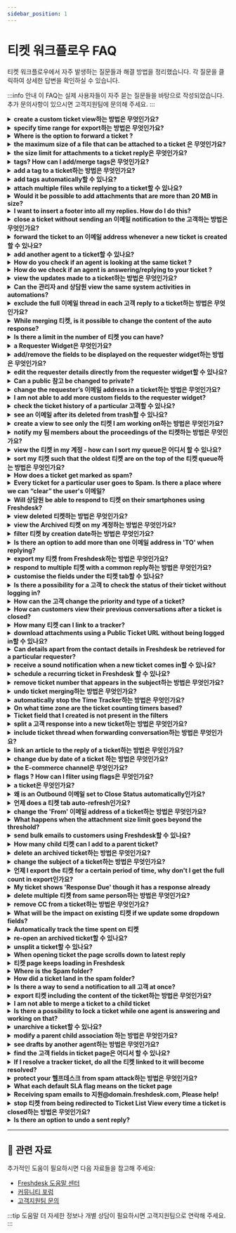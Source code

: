```yaml
---
sidebar_position: 1
---
```


# 티켓 워크플로우 FAQ

티켓 워크플로우에서 자주 발생하는 질문들과 해결 방법을 정리했습니다. 각 질문을 클릭하여 상세한 답변을 확인하실 수 있습니다.

:::info 안내
이 FAQ는 실제 사용자들이 자주 묻는 질문들을 바탕으로 작성되었습니다. 추가 문의사항이 있으시면 고객지원팀에 문의해 주세요.
:::

<details>
<summary><strong>create a custom ticket view하는 방법은 무엇인가요?</strong></summary>

You can create a view from the **티켓 tab,** where you have to filter out the fields that is required and at the top of the page you would see the **Save as** option.![이미지](https://s3.amazonaws.com/cdn.freshdesk.com/data/헬프데스크/attachments/production/39634555/original/7K5hBnV1Osn-7GCFBROXuqDf2219byXgew.png?1531285257)Once that is clicked you can save the new view under a different name.

</details>

<details>
<summary><strong>specify time range for export하는 방법은 무엇인가요?</strong></summary>

After filtering the 티켓 that you need to export from the 티켓 List view page, you would be able to click on the Export icon at the top of the page. In the popup that appears you would be able to enter the date range for which you want to export the 티켓.![이미지](https://s3.amazonaws.com/cdn.freshdesk.com/data/헬프데스크/attachments/production/39634632/original/0f8MK4nlPiBQetPVECn5XyXwM6HEHPcM5w.png?1531285433)

</details>

<details>
<summary><strong>Where is the option to forward a ticket ?</strong></summary>

The **Forward** option for a ticket will be inside the **Ticket details page** as shown below:![이미지](https://s3.amazonaws.com/cdn.freshdesk.com/data/헬프데스크/attachments/production/39864946/original/r69YoGytSM3eMce1zbAkDEtffdKw9js-2Q.png?1532494295)

</details>

<details>
<summary><strong>the maximum size of a file that can be attached to a ticket 은 무엇인가요?</strong></summary>

You will only be able to attach a maximum size of 20MB when receiving an 이메일 and for replies sent out of Freshdesk.

</details>

<details>
<summary><strong>the size limit for attachments to a ticket reply은 무엇인가요?</strong></summary>

Freshdesk lets you send and receive emails with an attachment size limit of **20 MB**/conversation for accounts on the Blossom and above 요금제. For Sprout and trial accounts, the attachment size limit is 15 MB.By default, the content of the 이메일 (excluding attachments) has a 15 MB limit per conversation.However, if you are looking to attach bigger files, you can use **Dropbox** as a workaround. Once you integrate Freshdesk with Dropbox, you can hotlink any file from your Dropbox 계정 (with unlimited file size), and use it as an attachment inside Freshdesk. This file can be directly opened from Dropbox whenever someone clicks on it, and will not be stored anywhere on our end. Another alternative is **OneDrive** which could also help you add files with a greater MB value.**참고:** We do not recommend that you use heavy HTML content inside your 티켓. Instead, you can attach them as separate files inside the ticket just like any other attachment.

</details>

<details>
<summary><strong>tags? How can I add/merge tags은 무엇인가요?</strong></summary>

As an agent when you are working on 티켓 or accessing articles, characterizing them by adding a tag would help to track and segregate them with respect to issues or requests.Go to **관리자 > Agent Productivity > Tags > Add tag** and add the required tags for the 헬프데스크. Each tag has a **character limit of 32**.Once a tag is created, you can associate it with 티켓, Contact, and Articles. You can merge two tags by editing one of the tags and giving it the same name as the other.![이미지](https://s3.amazonaws.com/cdn.freshdesk.com/data/헬프데스크/attachments/production/45887725/original/UIQLz8DDhc97PUr-WGyIj4c3hejTjVJtxA.png?1560315549)Upon adding a tag:![이미지](https://s3.amazonaws.com/cdn.freshdesk.com/data/헬프데스크/attachments/production/45887734/original/CIPpey0qHA45opF28OJxiBdEwDRrykpgVg.png?1560315603)

</details>

<details>
<summary><strong>add a tag to a ticket하는 방법은 무엇인가요?</strong></summary>

The '**Tag**' field will be available under the '**Ticket Properties**' panel on the right hand side of the ticket details page. You can either manually type out and create new tags or add existing ones to 티켓.If you are using Freshdesk on Mint, the '**Add tag**' option will be available above the main message/description of the ticket, in the ticket details page:![이미지](https://s3.amazonaws.com/cdn.freshdesk.com/data/헬프데스크/attachments/production/39866627/original/lpPe5SvkQJ19Ib2NYdAssdp_7hmnb2TWhQ.png?1532500753)![이미지](https://s3.amazonaws.com/cdn.freshdesk.com/data/헬프데스크/attachments/production/50009244120/original/HADEO8kuQpmRLFbJv9yzfGovgid9AO83Cw.png?1692717064)

</details>

<details>
<summary><strong>add tags automatically할 수 있나요?</strong></summary>

You can add tags manually and/or automatically. Add them manually inside a ticket or go to **관리자 > Agent Productivity > Tags** to add/see the list of tags and the corresponding ticket count.[Add tags automatically using automations rules](https://지원.freshdesk.com/en/지원/solutions/articles/207276). 참고 that in a Supervisor rule, the tag will be added only after an hour if there is no other time-related condition.

</details>

<details>
<summary><strong>attach multiple files while replying to a ticket할 수 있나요?</strong></summary>

You can attach multiple files from your system while replying to a ticket. However, for trial accounts and accounts that are on the Sprout 요금제, the total file size of all the attachments together should not exceed 15 MB. For accounts that are on the Blossom and above 요금제, the attachment size limit is 20 MB.

</details>

<details>
<summary><strong>Would it be possible to add attachments that are more than 20 MB in size?</strong></summary>

The attachment size limit in Freshdesk is 20 MB per 이메일 for accounts on the Blossom and above 요금제 and 15 MB for Sprout and accounts that are on Trial.This can be extended by making use of third party integration tools such as [](https://지원.freshdesk.com/지원/solutions/articles/210996-the-google-drive-app-part-1-developer-console-설정)[Dropbox](https://지원.freshdesk.com/지원/solutions/articles/55359-the-dropbox-app) and [OneDrive](https://지원.freshdesk.com/지원/solutions/articles/213938-the-onedrive-app).

</details>

<details>
<summary><strong>I want to insert a footer into all my replies. How do I do this?</strong></summary>

You can insert **footers **into all the ticket replies going out of your 헬프데스크, by adding them in the Agent Reply Template. This template is automatically included in all agent replies, whenever they respond to 티켓. To do this- Please log in to your Freshdesk 계정 as an 관리자
- Go to **관리자 > Workflows > 이메일 Notifications**
- Click on the** Templates** tab **>** **Agent Reply Template** and add the footer message to the content of the template

</details>

<details>
<summary><strong>close a ticket without sending an 이메일 notification to the 고객하는 방법은 무엇인가요?</strong></summary>

When you are working on 티켓, we extend an option to **close **the ticket without an 이메일 notification sent out for this.This can be achieved by clicking on the **"closed"** button inside a ticket (details page) or on the list view which is basically "shift+close" and a notification would not be sent in this case.When you are completely affirmative that you do not want to send this out at all for any of the 티켓, kindly navigate to**관리자 > Workflows > 이메일 Notifications > Requester Notifications > Turn OFF "Agent Closes the Ticket."**

</details>

<details>
<summary><strong>forward the ticket to an 이메일 address whenever a new ticket is created 할 수 있나요?</strong></summary>

Yes, you could either set up a new rule under **관리자 > Workflows > Automations > Ticket Creation** to add a CC whenever a new ticket is created, or you could add the user's 이메일 address under **관리자 > Channels > 이메일 > Advanced 설정 > Set automatic Bcc 이메일.**This 이메일 address would be automatically included in all 헬프데스크 communications.

</details>

<details>
<summary><strong>add another agent to a ticket할 수 있나요?</strong></summary>

You have a workflow set up where 티켓 are assigned to a particular agent depending upon the job description, the group this concerned agent belongs to and the expertise as well. Sometimes an agent would need another agent to look into something in the thread or receive notifications to go through the discussion.In this case, an agent could be added as a **"watcher" **who would receive all the notifications about the thread from the time when the agent is added as a watcher. You could have multiple 상담원 added to a ticket as watchers.Only the one added as a watcher could remove oneself from the thread. An occasional agent without a day pass could still follow the ticket in the 이메일 thread when added as a watcher on 티켓.

</details>

<details>
<summary><strong>How do you check if an agent is looking at the same ticket ?</strong></summary>

When an agent is looking into the same ticket, you could be notified regarding this within the ticket. This would help in preventing multiple 상담원 working on the same ticket and to improve internal communication, using Freshdesk.At the top-left, within a ticket, you would find an "Eye" icon. While hovering upon it, the number of 상담원 viewing the ticket would be displayed. You could also click on the icon to view a list of Agent Names of those 상담원 currently viewing the ticket.This functionality is called as [Agent Collision detection](https://지원.freshdesk.com/en/지원/solutions/articles/218073) and is available from the Growth 요금제 onwards in Freshdesk.

</details>

<details>
<summary><strong>How do we check if an agent is answering/replying to your ticket ?</strong></summary>

If there are multiple 상담원 replying to a ticket, you could be notified regarding that within the ticket as well. There would be a "Pen" icon on the top-left side within a ticket. If the symbol displays a number, it would mean that those many 상담원 are currently replying to the ticket and you could click on the icon to view the 상담원' names.

</details>

<details>
<summary><strong>view the updates made to a ticket하는 방법은 무엇인가요?</strong></summary>

After clicking on a ticket, please click on the Activities option to the top-right of the ticket details page. This would display the list of activities performed on the ticket in chronological order, which would contain information on updates made by each of these activities.

</details>

<details>
<summary><strong>Can the 관리자 and 상담원 view the same system activities in automations?</strong></summary>

The view for both the 관리자 and 상담원 would be different. When Activities is toggled 'ON', Admins would be able to view the automation along with the name of the rule and a hyperlink redirecting to it. However, 상담원 and Supervisors can only view the name of the automation rule which was executed.

</details>

<details>
<summary><strong>exclude the full 이메일 thread in each 고객 reply to a ticket하는 방법은 무엇인가요?</strong></summary>

When you are replying to a 고객 from inside a ticket, you can remove the quoted text manually and the 고객 will not receive the whole thread. Also, you can make use of the [Marketplace app](https://apps.freshdesk.com/remove_quoted_text/) to have the quoted text removed when the reply is added in Freshdesk.

</details>

<details>
<summary><strong>While merging 티켓, is it possible to change the content of the auto response?</strong></summary>

Although the text that is added as a private 참고 when two or more 티켓 are merged cannot be modified automatically, it still can be modified by the agent manually, by using the "Edit 참고" option, while merging the 티켓.The Agent will also be provided with the option to add it as a **public 참고** that would be visible to the requester.

</details>

<details>
<summary><strong>Is there a limit in the number of 티켓 you can have?</strong></summary>

There is no limit on the number of 티켓 that can be present inside your Freshdesk 계정, under any 요금제.

</details>

<details>
<summary><strong>a Requester Widget은 무엇인가요?</strong></summary>

Requester Widget is a part of the ticket details page. This section would contain Requester Information such as Requester Name, 이메일 Address, Company Name and any custom field which could be associated with this section.The Requester Widget gives more context about the requester to any agent working on the ticket. This functionality is available only from the Blossom 요금제 onwards in Freshdesk.

</details>

<details>
<summary><strong>add/remove the fields to be displayed on the requester widget하는 방법은 무엇인가요?</strong></summary>

You can add or remove the fields being displayed as part of the requester widget, from under **관리자 > 지원 Operations > 고객 Fields >****Customize Requester Widget** option. You can also add company fields to be displayed within the Requester Widget.For more details, please refer to this article on setting up the [Requester Widget](https://지원.freshdesk.com/지원/solutions/articles/37586-driving-additional-context-with-requester-info).

</details>

<details>
<summary><strong>edit the requester details directly from the requester widget할 수 있나요?</strong></summary>

Except the **이메일**, all the requester details can directly be edited from the widget. To edit the contact field values from within the Requester Widget, click on the "Edit" option within the Requester Info section. This would open a pop-up with the fields on the Requester Widget, from where you could edit the values of those Contact/Company Fields.

</details>

<details>
<summary><strong>Can a public 참고 be changed to private?</strong></summary>

No, there is no option to change a public 참고 that is already added into a private 참고. However, you would be able to delete the public 참고 and add a private 참고 from inside the ticket.

</details>

<details>
<summary><strong>change the requester’s 이메일 address in a ticket하는 방법은 무엇인가요?</strong></summary>

Inside the Ticket details page, click on the **More button -> choose**** Edit **to find the option to edit the requester's 이메일 address.The **Edit **option would not be available for the 티켓 with Source as **Outbound 이메일. **To edit the requester of an Outbound 이메일 ticket, you would have to change the Source of the ticket first under ticket properties.If you are using **Freshdesk on Mint**, you will find the 'More' option against the subject of the ticket. Clicking here will give you an option to 'Edit' the details of the ticket.![이미지](https://s3.amazonaws.com/cdn.freshdesk.com/data/헬프데스크/attachments/production/45723483/original/8Es7--hzOkdywxmiiQUXQcHlNdAvOk_qKQ.png?1559542511)

</details>

<details>
<summary><strong>I am not able to add more custom fields to the requester widget?</strong></summary>

The upper limit to number of fields that could be added to the requester widget is 15. So, it would not be currently possible to add more than 15 fields to the Requester Widget.

</details>

<details>
<summary><strong>check the ticket history of a particular 고객할 수 있나요?</strong></summary>

In Freshdesk, you could view the most recent 티켓 raised by a requester, from within any of the the requester's 티켓. To view this list, please click on the **Recent 티켓** option present within the requester widget. This would bring up all the past 티켓 from a particular 고객.

</details>

<details>
<summary><strong>see an 이메일 after its deleted from trash할 수 있나요?</strong></summary>

A ticket will remain in the trash folder inside Freshdesk for 30 days and post which it will be permanently deleted automatically from the database. Once a ticket is deleted from the trash folder manually or automatically there is no option to restore the ticket.

</details>

<details>
<summary><strong>create a view to see only the 티켓 I am working on하는 방법은 무엇인가요?</strong></summary>

Once you start working with the product and develop a workflow where you are assigned 티켓 on a regular basis, you require an organized queue of the ones that need your attention. This is called a "view" - when you get 티켓 assigned to you, a filter can be applied by choosing "me" in the agent field and other properties could be changed to see your prioritized list.![이미지](https://s3.amazonaws.com/cdn.freshdesk.com/data/헬프데스크/attachments/production/50008971548/original/7upAZZmXo-bpQ_MHYq5Oa9_mYR7m8mgsSQ.png?1690199186)Say, for instance, you are an agent who works on social 티켓 on a high priority - please choose the filters accordingly from the filters pane. You can also save the view if needed as **"티켓 I'm working on"**.

</details>

<details>
<summary><strong>notify my 팀 members about the proceedings of the 티켓하는 방법은 무엇인가요?</strong></summary>

You can add the 상담원 as watchers to the ticket so that all the members will receive 이메일 notifications about all the activities happening on a ticket.![이미지](https://s3.amazonaws.com/cdn.freshdesk.com/data/헬프데스크/attachments/production/41891454/original/AcIgqPZ7mxVrUpOGxMNy_83nIUGcGugg0g.png?1542784473)

</details>

<details>
<summary><strong>view the 티켓 in my 계정 - how can I sort my queue은 어디서 할 수 있나요?</strong></summary>

We have a '**티켓'** section represented by a ticket icon and this presents all the 티켓 in your 헬프데스크. All these 티켓 from various 'sources' like phone, chat, social, feedback form and such (internally these channels are called sources) are all available on this list within the 티켓 section and we generally address it as the **티켓 list view**.![이미지](https://s3.amazonaws.com/cdn.freshdesk.com/data/헬프데스크/attachments/production/50008947864/original/i1cgCDDau7obGMMWPC6W_UmmwWdHlnPeZg.png?1689858492)To achieve an organized structure for accessing 티켓, we have filters such as date created, last modified, due by time and other ticket properties such as status or priority. Please refer to this [**article**](https://지원.freshdesk.com/지원/solutions/articles/37559-working-with-the-ticket-list-view) on how efficiently the filters could be used.Further, they can be sorted as well in an ascending or descending order. This can be seen when you click on the header of the 티켓 queue (for example, it would say '**All 티켓'**). You can use the available sorting options that is depicted in the image below.![이미지](https://s3.amazonaws.com/cdn.freshdesk.com/data/헬프데스크/attachments/production/50008947882/original/PQkZKlgmj8JwTmhrNc0C8MV2mzDpNMUoyQ.png?1689858565)

</details>

<details>
<summary><strong>sort my 티켓 such that the oldest 티켓 are on the top of the 티켓 queue하는 방법은 무엇인가요?</strong></summary>

You have a good volume of 티켓 to handle on a daily basis and according to you, the 티켓 that have been sitting in the queue for a greater period of time would need your immediate attention. In this case, please explore the option of sorting in the 티켓 list view where the option that needs to be chosen is "date created" and in order to have the oldest 티켓 on top - please choose "ascending" along with this in the dropdown.Please 참고 that this has many other options such as last modified, status, priority and due by date. Within that, you could choose ascending or descending.![이미지](https://s3.amazonaws.com/cdn.freshdesk.com/data/헬프데스크/attachments/production/50008970943/original/vZzg_u5hRyoTmzpQKRmIfglef_jlcxttEw.png?1690196459)

</details>

<details>
<summary><strong>How does a ticket get marked as spam?</strong></summary>

There are three ways in which a ticket can end up in the Spam folder -1. Manually marked as Spam by an Agent.2. Ticket marked as Spam by an Automation rule such as the **Ticket creation** or the **Ticket Update **rule.3. Any ticket raised from a **deleted user in Freshdesk **would go to Spam automatically.

</details>

<details>
<summary><strong>Every ticket for a particular user goes to Spam. Is there a place where we can “clear” the user's 이메일?</strong></summary>

There are three ways by which a ticket leads to the Spam folder -- Manually marked as Spam by an Agent.
- A ticket marked as Spam by an Automation rule such as the Ticket Creation or Ticket Updates.
- Any ticket raised by a "deleted contact" in Freshdesk would go to Spam automatically.To have this resolved, kindly ensure that there are no automation rules that would mark 티켓 as Spam automatically and also make sure that the contact is restored from the Deleted list under the Customers tab.If you believe that a ticket was not marked as spam from the 고객 end, you can navigate to your spam folder, unspam it, and check how the ticket was marked as spam in the "Show activities" option in the top right corner.![이미지](https://s3.amazonaws.com/cdn.freshdesk.com/data/헬프데스크/attachments/production/50008957818/original/ZdjkesiFiU-Hc26qEv95oez9wCxbQrQBQg.png?1689936042)

</details>

<details>
<summary><strong>Will 상담원 be able to respond to 티켓 on their smartphones using Freshdesk?</strong></summary>

Yes, we do have an Agent specific Freshdesk Mobile app for IOS and Android. You can download the App from the App store/ Play store respectively.

</details>

<details>
<summary><strong>view deleted 티켓하는 방법은 무엇인가요?</strong></summary>

To access the deleted 티켓 on the 헬프데스크, navigate to the **티켓** section and click on the hamburger icon and in there, Choose **Trash** (under the "List View Names" dropdown). You can also find the conversations from a deleted user in the **Spam** folder.![이미지](https://s3.amazonaws.com/cdn.freshdesk.com/data/헬프데스크/attachments/production/42281994/original/mIF1kqJdy0OZ1mgXrFfHPn5o7XgchlEQSA.png?1544602357)![이미지](https://s3.amazonaws.com/cdn.freshdesk.com/data/헬프데스크/attachments/production/42281997/original/Z-CujD_qFVlRst1x7A3fT86Ni6eDEPeIgA.png?1544602379)You can **Restore, Not spam** or **Delete Forever** those listed 티켓, under these ticket views.Also, 티켓 in the **trash** folder for more than 30 days will be permanently removed from the 포털.

</details>

<details>
<summary><strong>view the Archived 티켓 on my 계정하는 방법은 무엇인가요?</strong></summary>

Any closed ticket with no updates for the past 120 days would be marked as **Archived**. These 티켓 would be part of the archived 티켓 list on your 헬프데스크.Please go to the 티켓 tab and click on the view list > choose **Archive** (under the 'List View Names' dropdown) to see all the archived 티켓 in the 포털.Alternatively, you can access the archived 티켓 by performing a search in your 헬프데스크 or by directly hitting the ticket ID in the URL. ****Under the Global search, if you want the Archived 티켓 to show up, you have to manually change the search 설정 to include the archived 티켓 if required. By default, this option will be turned off.If you are using Freshdesk on Mint, clicking on the Archive view will take you to a page where you can apply the required filters and then export the file to your agent mailbox.

</details>

<details>
<summary><strong>filter 티켓 by creation date하는 방법은 무엇인가요?</strong></summary>

Ticket List Views enable you to group 티켓 based on a defined set of criteria. You can filter out 티켓 by source, type, status, assigned 상담원, tags, products, and even the custom fields (dropdown and dependent fields only) you have created. This way, 상담원 can set their priorities and stay 고객-centric. Besides these, 상담원 can use the Ticket List Views for changing ticket owners, deleting 티켓 in bulk, or export the ticket list to a CSV file.If you wish to filter 티켓 based on their date of creation follow the steps below,-
Navigate to 티켓 tab from the menu.-
Navigate to the Filters panel on the right, and choose the Select time period option from the Created dropdown.-
Under the Time period option, select the from and to dates and click on Update.-
Now click on Apply button to filter 티켓.![이미지](https://s3.amazonaws.com/cdn.freshdesk.com/data/헬프데스크/attachments/production/50006768417/original/0VH28kwpn6xAbep0RsHDd2hyLWLXkdc_Jg.png?1666956321)**참고 :** Filtering 티켓 based on a custom date field is not possible.

</details>

<details>
<summary><strong>Is there an option to add more than one 이메일 address in 'TO' when replying?</strong></summary>

Since we map the 'To' address based on the requester of the ticket and because there can only be one requester for a ticket, you will not be able to add more than one 이메일 address in the 'To' field. You can however add the 이메일 addresses in the CC field.

</details>

<details>
<summary><strong>export my 티켓 from Freshdesk하는 방법은 무엇인가요?</strong></summary>

상담원 can export 티켓, 연락처, companies, or granular 계정 data easily, and quickly download it anytime, from a centralized window.To export the 티켓 from your 헬프데스크, please navigate to the **티켓** tab and choose the pre-existing '**All 티켓**' view from the ticket list page.![이미지](https://s3.amazonaws.com/cdn.freshdesk.com/data/헬프데스크/attachments/production/41727962/original/Hr1KWJMUdP3-Z9BD3VXuTzRCVDHHSvYkog.png?1542003634)You can then choose and apply all the necessary filters such as the created time, 상담원, groups, type, status etc on the right and set up your filter to display the exact set of 티켓 you want to export then click on **Export** from the top right corner.![이미지](https://s3.amazonaws.com/cdn.freshdesk.com/data/헬프데스크/attachments/production/41727969/original/o5tA-Po2Nmxnl5onsP0ebYb7o0dtowTS1w.png?1542003706)When you click '**Export**', a slider opens out. Here, you can choose the format of the file (**CSV or Excel**) along with desired ticket fields that should be included in the ticket export. Expand the '**Show multiline text fields**' option on this slider to choose to export the '**Description**' or any other custom multiline text field.**참고**: The time frame set on the ticket list page has to be greater than the time frame set in the Export window. It is recommended to set the Created time field as '**Any time**' on the list page and apply the desired time in the export window. You'll notice that the export function now fetches 티켓 based on the filter you've applied, ensuring you get precisely the data you're looking for.This export will NOT give you the entire conversation from the ticket or historical data (archived 티켓) - for that, you will have to perform an [계정 export](https://지원.freshdesk.com/지원/solutions/articles/225487-how-do-i-export-my-헬프데스크-data-).![이미지](https://s3.amazonaws.com/cdn.freshdesk.com/data/헬프데스크/attachments/production/41727385/original/0eCkQaLvmeMHswPOi-iyaqgVslAuxJjRKg.png?1542000319)To view previously exported data from your 헬프데스크, please navigate to 관리자 > Accounts exports. From here, you can see the export history.You can also see the progress of downloads and directly download the file from this page.![이미지](https://s3.amazonaws.com/cdn.freshdesk.com/data/헬프데스크/attachments/production/50007809956/original/Ra68fvQhzU8PUTdBBlPc4HD8KIsAlfAJ9w.png?1678339723)A window pops up when you click on the Details button which provides details about the export. The agent can easily see information like the selected time period, ticket fields, contact fields, company fields, and other information from here.![이미지](https://s3.amazonaws.com/cdn.freshdesk.com/data/헬프데스크/attachments/production/50007809972/original/RDacW3Db1xj9hFNxKNAvGtc8QRONaVaKSA.png?1678339822)**참고: **If the '**Export**' option is missing for you, it is possible that your 관리자 has restricted it by setting up a custom role. This setting can be changed under **관리자 > Roles** by an 관리자.

</details>

<details>
<summary><strong>respond to multiple 티켓 with a common reply하는 방법은 무엇인가요?</strong></summary>

Freshdesk offers the following features to respond to multiple 티켓 with a common reply.-
Bulk Update option from Ticket list views-
Canned ResponsesThe 'Bulk Update’ option from the Ticket list view page enables you to assign a selected set of 티켓 (maximum of 30 티켓 per page) to an Internal group and agent. Please follow the steps below to make bulk updates on 티켓 in Freshdesk,-
Navigate to 티켓 tab from the menu.-
Select the 티켓 you want to perform bulk actions on the Ticket List View page.-
Click on Bulk Update option from the top menu bar.-
Provide a reply message and update the respective ticket status, internal group, and agent.-
Click on Update to execute this action.![이미지](https://s3.amazonaws.com/cdn.freshdesk.com/data/헬프데스크/attachments/production/50008515849/original/7Azi2gqWCIemEjP5HkxRqP2SpOvncJMzSw.gif?1685703522)With [Canned Responses](https://지원.freshdesk.com/en/지원/solutions/articles/37579-using-canned-responses-in-ticket-replies), your 상담원 can create a predefined set of reply templates they can send out with a single click.[Using dynamic content placeholders](https://지원.freshdesk.com/en/지원/solutions/articles/52630-understanding-dynamic-content-and), 상담원 can ensure customization of each response with the requester's name, agent's signature, and ticket details.Here is a detailed demonstration of 참고 자료: using canned responses in ticket replies on youtube for your reference.

</details>

<details>
<summary><strong>customise the fields under the 티켓 tab할 수 있나요?</strong></summary>

When you are familiar with the 티켓 tab, sometimes there will be requirements to alter the arrangement of fields on "The 티켓 list view" page. Unfortunately, it is not customizable as the design of the page is set by default and is common for all accounts.Please 참고 that the custom ticket fields within **관리자 > Workflows > Ticket Fields** could be altered in terms of the values and label. These changes would reflect within the filters on the left of the 티켓 list.

</details>

<details>
<summary><strong>Is there a possibility for a 고객 to check the status of their ticket without logging in?</strong></summary>

As a 고객, it is understandable that they sometimes want to do a quick peruse through the ticket and not log in to the 포털. In this scenario, the best recommendation would be to use a **"public ticket URL"** which leads to the ticket and does not require the 고객 to sign in.This has a placeholder which when included in the description of the ticket will ensure that the 고객 can view the ticket status without logging into the 포털 upon clicking this URL.To have the Public Ticket URL available in all replies, please navigate to **관리자 > Workflows > 이메일 Notifications > Templates > ****Agent Reply Template** ->** insert placeholder **and include the Public Ticket URL placeholder (please find this under the 티켓 section within the "insert placeholder" window).

</details>

<details>
<summary><strong>How can the 고객 change the priority and type of a ticket?</strong></summary>

When customers raise 티켓, you would like to extend the ability for them to choose the priority and type of 티켓 so that you could 요금제 the assignment and tracking of them.Please navigate to **관리자 > Workflows > Ticket fields** > double click on these fields and verify if the priority field is displayed to the 고객. If not, kindly choose the option 'Display to the 고객' under customers end in ticket properties and the 고객 will then be able to edit it.

</details>

<details>
<summary><strong>How can customers view their previous conversations after a ticket is closed?</strong></summary>

Customers can view the history of 티켓 if they have access to your 고객 포털.They could log into your 포털 using the 이메일 address used to raise the 티켓 and view the status of all the 티켓 raised. You would be able to determine who could view the 티켓 by changing the permission to **"Logged in Users"** or to **"Everyone"** with a public ticket URL in **관리자 -> Channels -> Portals -> 설정. **Customers would also receive an 이메일 notification with the ticket details if you have enabled the Requester notifications under **관리자 -> Workflows -> 이메일 Notifications.**

</details>

<details>
<summary><strong>How many 티켓 can I link to a tracker?</strong></summary>

You can associate upto 300 티켓 to a single tracker.

</details>

<details>
<summary><strong>download attachments using a Public Ticket URL without being logged in할 수 있나요?</strong></summary>

Kindly 참고 that only logged in users would be able to download attachments, even while using the Public Ticket URL. This would be the default behavior of the system to ensure data security and confidentiality.

</details>

<details>
<summary><strong>Can details apart from the contact details in Freshdesk be retrieved for a particular requester?</strong></summary>

Third party tools such as Salesforce.com or Zoho CRM can be integrated into Freshdesk, using which contact information from those CRM tools could be brought into Freshdesk. This contact information would be made visible as part of the Requester Info section as well.

</details>

<details>
<summary><strong>receive a sound notification when a new ticket comes in할 수 있나요?</strong></summary>

There is a feature called smart notifications for 상담원 within the 포털 itself which would give real-time audible** notifications **about new 티켓 and updates on the ones you are working on. You can open the Notification Center by clicking on the bell icon from the navigation bar next to search.![이미지](https://s3.amazonaws.com/cdn.freshdesk.com/data/헬프데스크/attachments/production/50008982964/original/Mcfm7grDSI0GYQIHt3vQRgj2_rwUjOlvww.png?1690278791)You could choose the ones you want to get these alerts for by clicking on the desktop icon in the notification center. You could enable **desktop notifications **in this window.![이미지](https://s3.amazonaws.com/cdn.freshdesk.com/data/헬프데스크/attachments/production/50008983050/original/p9SJbYc1NxTX7MwYLtnQDKsCUI3N7WhZbA.png?1690279080)Muting is possible by turning on the "silent notifications" within the Preferences tab.For detailed information please refer to [this](http://%20Built-in%20smart%20notifications%20for%20Agents) article.

</details>

<details>
<summary><strong>schedule a recurring ticket in Freshdesk 할 수 있나요?</strong></summary>

As of now, we do not have the ability to schedule recurring 티켓. However, as a workaround, you could make use of any third party event scheduler like [Google Calendar](https://지원.freshdesk.com/지원/solutions/articles/77059-the-google-calendar-app) to trigger an 이메일 to the 지원 이메일 address whenever an event is due.In that way, you wouldn't miss out on any notification as they would all come in as new 티켓 on your 포털.

</details>

<details>
<summary><strong>remove ticket number that appears in the subject하는 방법은 무엇인가요?</strong></summary>

Ticket numbers appear in the subject of 이메일 notifications because of the inclusion of ticket ID.In order to remove this, please navigate to** 관리자 -> Workflows -> 이메일 notifications** ->to modify the "Subject" of the 이메일 notification by removing the placeholder for "Ticket ID" - \{\{ticket.id\}\}.

</details>

<details>
<summary><strong>undo ticket merging하는 방법은 무엇인가요?</strong></summary>

Merging is an irreversible process. Once two 티켓 are merged it cannot be split.

</details>

<details>
<summary><strong>automatically stop the Time Tracker하는 방법은 무엇인가요?</strong></summary>

The time tracker would automatically **stop** under the following instances:- When the status of the ticket is moved to Resolved/Closed.- When the agent starts replying on another ticket.- When the agent does an update to another ticket.

</details>

<details>
<summary><strong>On what time zone are the ticket counting timers based?</strong></summary>

The timers are based on the 헬프데스크 time zone that can be configured according to your location. Please navigate to **관리자 -> 계정 -> 헬프데스크 설정** to change the timezone.

</details>

<details>
<summary><strong>Ticket field that I created is not present in the filters</strong></summary>

The Single line text fields, Multi line text fields, Number fields and check boxes will not be available in the filters of the ticket list view page.

</details>

<details>
<summary><strong>split a 고객 response into a new ticket하는 방법은 무엇인가요?</strong></summary>

If your customers respond with a new or unrelated query on an existing ticket, you can deal with it separately using the **S****plit**** Ticket **option. You can split **only a** **고객 response** into a new ticket.![이미지](https://s3.amazonaws.com/cdn.freshdesk.com/data/헬프데스크/attachments/production/40878756/original/NYMQmKHUQQ7hJA2spVUrNuFTGefk8Ru1pQ?1537464067)This would facilitate better tracking metrics and help regulate your SLA compliance.

</details>

<details>
<summary><strong>include ticket thread when forwarding conversation하는 방법은 무엇인가요?</strong></summary>

You can make sure that the entire ticket thread is visible to the person you forward it to by,-
enabling the 'Public ticket URL' option and-
inserting '**Public ticket URL**' placeholder in **Agent Forward Template**.Once done, when an agent clicks on the 'Forward' option, the public ticket URL will be visible to the person you forward it to, and they can view the complete ticket thread.As an 관리자, you can enable the 'Public ticket URL' option by following the steps below.-
Navigate to 관리자 from the menu. Click on Channels. Select Portals.-
Under the 설정 tab, navigate to the 'Who can view 티켓 on 포털' section.-
Select the option 'Anyone with public ticket URL.'-
Click Save.![Changing 포털 설정 to ](https://s3.amazonaws.com/cdn.freshdesk.com/data/헬프데스크/attachments/production/50008501559/original/TAZh1lotmgAGzEleU3u5A4VBHUgRTwmGvA.gif?1685598092)Users can now view 티켓 without logging in to your 포털 using the public ticket URLs.After enabling the 'Public ticket URL' option, you should now enable the corresponding placeholder in the Agent Forward Template. As an 관리자 of your Freshdesk 계정, here is how you can do it.-
Navigate to 관리자 from the menu. Click on Workflows. Select 이메일 Notifications.-
Under the Templates tab, click on the Edit button next to the Agent Forward Template.-
Place your cursor on the reply editor where you wish to position the Public ticket URL.-
Click on the ‘Insert Placeholder’ button. Under the 티켓 tab, click on the ‘Public Ticket URL’ placeholder.-
Click Save.
![Enabling the placeholder in the Agent Forward Template](https://s3.amazonaws.com/cdn.freshdesk.com/data/헬프데스크/attachments/production/50008501568/original/jBBTVdgN8Hc84xkP8uBDXK-ozHAhxHQssA.gif?1685598145)

</details>

<details>
<summary><strong>link an article to the reply of a ticket하는 방법은 무엇인가요?</strong></summary>

Please navigate to the "**티켓**" tab and open the ticket you would like to work on. Kindly click on the "Reply" button within the "**Ticket Details**" page, which will allow you to type your response. Among the various formatting options, you will find a "**book**" symbol that leads to the 해결책 articles. You can either search for the relevant article or choose from the ones listed here.![이미지](https://s3.amazonaws.com/cdn.freshdesk.com/data/헬프데스크/attachments/production/50009243700/original/ZL9Q4cQHkvpo9kbuLWueh5XNiVieZfGW0Q.png?1692715227)Ensure the article is visible in the 고객 포털 when sharing an article link.  Articles can also be inserted as a link or the complete content by clicking the "**Insert** **Content**" or "**Insert link**" within the article suggestion.

</details>

<details>
<summary><strong>change due by date of a ticket 하는 방법은 무엇인가요?</strong></summary>

In the ticket details page, above the subject of the ticket, there is an option to manually edit the 'Due Date' of the ticket as shown below :![이미지](https://s3.amazonaws.com/cdn.freshdesk.com/data/헬프데스크/attachments/production/50000625224/original/2_3uaQnxgU_0Rn2fQTKTLknrOFIOauz1BA.png?1579675067)You can also change the SLA applied to this ticket under **관리자 > Workflows > SLA Policies.** Once the changes are done, you can update some properties for that ticket so that the new SLA will get applied and the due by date will be changed accordingly.**참고:**1) The option to change the due date will only show up when the ticket is assigned to statuses that have the **SLA timer ON** (example: Open).You can check which statuses have their SLA timers ON or OFF under **관리자 > Workflows > Ticket Fields > Status** field. Once a manual change is done to the Due Time of a ticket, it will not change again when the ticket properties (for example, a change in priority) are updated.2) The due by date and time can always be updated only to a value greater than the First response time, that is the 'Response due' time on the ticket.

</details>

<details>
<summary><strong>the E-commerce channel은 무엇인가요?</strong></summary>

When you are hosted on an online e-commerce store and would like the 고객 queries from those stores to create 티켓 within your Freshdesk 계정, you can make use of the E-commerce channel. You will have the option to [integrate with your eBay 계정](https://지원.freshdesk.com/지원/solutions/folders/270315) and 티켓 will get created inside Freshdesk via your eBay shops.

</details>

<details>
<summary><strong>flags ? How can I fliter using flags은 무엇인가요?</strong></summary>

Flags are default labels in Freshdesk. They appear in the ticket list view and inside the ticket details page when certain activities occur:**New**: This flag shows on a ticket when an agent's response to the 고객 is pending. It remains until the first response/resolution isn't overdue.**고객 Responded: **This flag displays when a 고객 responds to a ticket.**Overdue**: This occurs when the ticket surpasses its resolution time without being resolved.**Response due:** This flag appears when the agent's first response isn't sent within a specific time based on the SLA.These flags are default and hardcoded, unalterable or removable. Ticket filtering using these flags isn't an option as of now

</details>

<details>
<summary><strong>a ticket은 무엇인가요?</strong></summary>

Each 고객 query - be it an 이메일, or a phone call that comes into your 계정 is a ticket. The agent would then be able to click on the ticket to respond to the 고객 about their query.티켓 raised on your 계정 could be viewed under the 티켓 tab, from where you could access them.

</details>

<details>
<summary><strong>왜 is an Outbound 이메일 set to Close Status automatically인가요?</strong></summary>

An Outbound 이메일 in Freshdesk is to be used for pro-active external communication directed at the 고객. Only when the 고객 replies, the ticket created from this Outbound 이메일 would be considered as an active ticket and set to Open Status. In the meanwhile, the ticket created from this Outbound 이메일 would be marked Closed.

</details>

<details>
<summary><strong>언제 does a 티켓 tab auto-refresh인가요?</strong></summary>

In Freshdesk, the auto-refresh notification gives you non-invasive live updates on the ticket. This notification would show up when there is a property update within the ticket or when there is a reply/참고 added to the ticket.

</details>

<details>
<summary><strong>change the 'From' 이메일 address of a ticket하는 방법은 무엇인가요?</strong></summary>

While replying, you can use the drop-down arrow mark to choose the 'From' 이메일 address as shown in the image below:![이미지](https://s3.amazonaws.com/cdn.freshdesk.com/data/헬프데스크/attachments/production/40638603/original/pSgyY0zg3LGGhP44V-y-LfvPOAczWaePlw.png?1536310105)If you want to have a common 이메일 from which the replies are sent out, you can make use of the App '[Common From 이메일 address](https://www.freshworks.com/apps/freshdesk/customize_from_email_address/)'

</details>

<details>
<summary><strong>What happens when the attachment size limit goes beyond the threshold?</strong></summary>

Freshdesk will allow 티켓 to be created even when the attachments are exceeding the limit - from the 이메일 서비스, we now allow 티켓 which have attachments upto 50MB to come in, however, all attachments above 20 MB limit will be dropped and this alert will be shown in the ticket - '**Attachment(s) that exceed 20 MB limit have been dropped. Please reach out to the sender.**'This way, the 티켓 get created and the 상담원 are also notified about the status of the attachment(s).**참고:** The limit is 20 MB for Blossom and above accounts. For Sprout and trial accounts, the threshold is 15 MB.

</details>

<details>
<summary><strong>send bulk emails to customers using Freshdesk할 수 있나요?</strong></summary>

No, there isn't an option to send out bulk emails to customers from inside Freshdesk. However, an integration with MailChimp can help you perform this action.Please refer to [this article](https://지원.freshdesk.com/지원/solutions/articles/41745-the-mailchimp-app) on how you can integrate MailChimp with Freshdesk.

</details>

<details>
<summary><strong>How many child 티켓 can I add to a parent ticket?</strong></summary>

You can add up to a maximum of 10 child 티켓 to a parent ticket.

</details>

<details>
<summary><strong>delete an archived ticket하는 방법은 무엇인가요?</strong></summary>

In order to delete an archived ticket, please go to the corresponding ticket page (either by performing a Search or hitting the ticket ID directly in the URL). Here, you will find the '**Delete forever**' button. Clicking on this button will **permanently delete** the ticket from the 헬프데스크.This option is only available on Freshdesk Mint.

</details>

<details>
<summary><strong>change the subject of a ticket하는 방법은 무엇인가요?</strong></summary>

Inside the ticket details page, click on the three-dotted icon->select the '**Edit ticket details**' option to edit the subject of the ticket as shown below:![이미지](https://s3.amazonaws.com/cdn.freshdesk.com/data/헬프데스크/attachments/production/50002700818/original/KDCFzZoq1EGoXsL5UpDWWTIY6kQlNg4_4w.png?1616499572)

</details>

<details>
<summary><strong>언제 I export the 티켓 for a certain period of time, why don't I get the full count in export인가요?</strong></summary>

The ideal way to export 티켓 is to set the time range under the '**Filter 티켓 By**' section in the '**Export 티켓**' section. First, choose the preferred file format, set the desired range select the required fields to export and click '**Ex****port**'. Ensure that the **FILTERS** section in the 티켓 list view does not have any date range specified (or) set as **Any time**. If any date range is set there, the export will only include 티켓 from that specified range.![이미지](https://s3.amazonaws.com/cdn.freshdesk.com/data/헬프데스크/attachments/production/50011876874/original/XmsMnQj7vffq7poV3McOlSq0AQ443C8Lcw.png?1716134421)![이미지](https://s3.amazonaws.com/cdn.freshdesk.com/data/헬프데스크/attachments/production/50011916937/original/YKlL5StwjZ_rOz91BAeP0pDfng8i0kQEdw.png?1716389787)

</details>

<details>
<summary><strong>My ticket shows 'Response Due' though it has a response already</strong></summary>

Please check if the ticket has a private 참고/ Forward (Check for a lock symbol next to the 참고) or if it has a public 참고/ reply. If the reply is private then it would not be considered as a response by Freshdesk, because it is not displayed to the 고객.

</details>

<details>
<summary><strong>delete multiple 티켓 from same person하는 방법은 무엇인가요?</strong></summary>

Using Search bar, search for the Requester 이메일 address and navigate to **연락처** tab and click **Show 티켓 from **.![이미지](https://s3.amazonaws.com/cdn.freshdesk.com/data/헬프데스크/attachments/production/50008947488/original/tXcWZ6fVzb-F_kFr5Ir-XtDEpCRV66c0sQ.png?1689856866)
You can use bulk actions to delete the 티켓 (30 티켓 at a time) to delete all the 티켓 associated to the requester 이메일 address.![이미지](https://s3.amazonaws.com/cdn.freshdesk.com/data/헬프데스크/attachments/production/50008947493/original/jCO06QajGuoZ2BdIMnITu7gSGEjb8yqWBg.png?1689856910)

</details>

<details>
<summary><strong>remove CC from a ticket하는 방법은 무엇인가요?</strong></summary>

To remove the CC from a ticket you need click on the Reply option > select the addresses in the cc bar and click on the 'x' mark next to it and send the reply. Once removed, the CC address would not appear in the next replies unless added again by the requester or one of the 상담원 manually.![이미지](https://s3.amazonaws.com/cdn.freshdesk.com/data/헬프데스크/attachments/production/50008947706/original/jtMDRJ0JdhwZnMBSScRhxCgKnaqxXqKaKw.png?1689857992)

</details>

<details>
<summary><strong>What will be the impact on existing 티켓 if we update some dropdown fields?</strong></summary>

When you remove an item or option from the Dropdown field, this would automatically remove the value from the 티켓 and 보고서 as well. The same happens when you rename or make any changes to the values of the field.The process that needs to be followed would be to create a new value in the same Dropdown field and Bulk change the values in all the 티켓 that you need. Once this is done, you can remove the value from **관리자 > Workflows > Ticket fields**.

</details>

<details>
<summary><strong>Automatically track the time spent on 티켓</strong></summary>

You can make use of the **Auto Start Timer** App to calculate the time spent on 티켓 based on the statuses you set. To know more about this check out the [link](https://www.freshworks.com/apps/freshdesk/auto_start_timer/).

</details>

<details>
<summary><strong>re-open an archived ticket할 수 있나요?</strong></summary>

No, you will not be able to change the status or reopen an Archived ticket.

</details>

<details>
<summary><strong>unsplit a ticket할 수 있나요?</strong></summary>

Make use of the [merge feature](https://지원.freshdesk.com/en/지원/solutions/articles/80180) in Freshdesk to merge the conversations from a secondary ticket to the primary ticket. If once split, you can merge the reply into the original ticket using this feature.

</details>

<details>
<summary><strong>When opening ticket the page scrolls down to latest reply</strong></summary>

If a ticket is assigned to you, then when you access that ticket you will be taken to the latest response automatically. However, this would not be the case when you are viewing a different agent's ticket.

</details>

<details>
<summary><strong>티켓 page keeps loading in Freshdesk</strong></summary>

Please follow the steps below so that we could identify the reason for the same.- Try accessing the 계정 in the 'Incognito' window of your browser. If this works clear the cache and cookies of the browser and that should do the trick.
- Try in different browsers. This will help us identify if this is a browser specific 문제.
- If both the above steps do not work then check the 문제 on a different network and let us know if that helps (A mobile hotspot should help with this).
- Check out our status page which is [https://updates.freshdesk.com/](https://updates.freshdesk.com/) to know if there are currently any issues.If none of the above works, please raise a ticket with us so that we could have this checked for you.

</details>

<details>
<summary><strong>Where is the Spam folder?</strong></summary>

You can access the 'Spam' folder by clicking on the hamburger menu in the Ticket list page.![이미지](https://s3.amazonaws.com/cdn.freshdesk.com/data/헬프데스크/attachments/production/50000931217/original/sdZHJSyG8mWo7CUXwtULRGjNewcmEvUKCw.png?1586146473)You'll be able to see all the default and custom ticket views of your 헬프데스크 here. Click on 'Spam' to go to the Spam view.![이미지](https://s3.amazonaws.com/cdn.freshdesk.com/data/헬프데스크/attachments/production/50000931220/original/SRcoW-AeZSZAQmvO15wscfzc4R1FFAl7LQ.png?1586146590)

</details>

<details>
<summary><strong>How did a ticket land in the spam folder?</strong></summary>

**G****iven below are the ways in which a ticket gets spammed** :1) An agent can mark the ticket as spam manually.2) An automation rule would have acted upon the ticket.3) The contact of the ticket would have been deleted or blocked. Restore the ticket > click on the **Activities** at the top right corner and check as to why the ticket has been spammed. Once you restore the contact, all future emails from the contact will come through as 티켓.If none of these were the reasons when checking the Activities please reach out to 지원@freshdesk.com and we would be glad to help you out.

</details>

<details>
<summary><strong>Is there a way to send a notification to all 고객 at once?</strong></summary>

We do not have an option to bulk 이메일 all your customers at once. You can make use of [**Mailchimp**](https://apps.freshdesk.com/mailchimp/) to send out these emails.However, if you are wanting to notify customers who have raised 티켓 then you can make use of the Bulk Actions present in the **Ticket list view** and send out the emails to 30 티켓 at a time.

</details>

<details>
<summary><strong>export 티켓 including the content of the ticket하는 방법은 무엇인가요?</strong></summary>

There are multiple ways you can export the 티켓 with its content.- You can print the ticket and save it as a PDF on your system. (OR)
- The 계정 관리자 can export all the data within your 계정 (including 티켓, 해결책 articles, etc.) from the 관리자 section:- Navigate to 관리자 > 계정 > 계정 Details.
- Click Export
- The data will be exported to the 계정 관리자's 이메일 in XML format. You can then convert the XML data into your preferred format.Watch 참고 자료: this video for steps to export the 계정 data.

</details>

<details>
<summary><strong>I am not able to merge a ticket to a child ticket</strong></summary>

When the ticket has an association such as Parent/Child, you will not be able to add another association to it such as linking the ticket to a tracker or merging.

</details>

<details>
<summary><strong>Is there a possibility to lock a ticket while one agent is answering and working on that?</strong></summary>

The primary step that needs to be taken in such a case would be to assign the ticket to the agent working on the ticket or he/she can pick it up from the list view itself. Each of your 상담원 can have filters to view the 티켓 that are their names. The Agent collision feature would notify anyone if a different agent is view or replying to that ticket currently.

</details>

<details>
<summary><strong>unarchive a ticket할 수 있나요?</strong></summary>

Once the ticket is archived you will not be able to make any changes to the ticket. The archiving with take place only on 티켓 that has been in the Closed status for more than 120 days with no activity on the ticket.If you have 티켓 that need to be reopened in future then set them in a different status other than Closed.

</details>

<details>
<summary><strong>modify a parent child association 하는 방법은 무엇인가요?</strong></summary>

It would not be possible to unlink a child ticket or link it with another parent. Child 티켓 are created with the association to the parent ticket and the only option would be to have it closed once it is done. You would have to create a new child ticket to be associated with the other parent ticket.

</details>

<details>
<summary><strong>see drafts by another agent하는 방법은 무엇인가요?</strong></summary>

The draft feature is for each agent; the draft saved by one of the 상담원 cannot be viewed by another.**참고:** The drafts on the ticket reply editor will be available only for **24 hours**. They will not be available if the 상담원 are drafting the response as a public/private 참고.Using the [Agent Collision](https://지원.freshdesk.com/en/지원/solutions/articles/218073) feature, you can see if another agent is already viewing or replying to a ticket in real-time. This feature is particularly useful for teams working on urgent or complex 티켓, as it allows multiple 상담원 to work on the same ticket simultaneously.

</details>

<details>
<summary><strong>find the 고객 fields in ticket page은 어디서 할 수 있나요?</strong></summary>

You will not be able to filter the 티켓 using the 고객 fields. However, if you want to view the Contact details in the Ticket details page you can make use of the Requester widget available under **관리자 > 지원 Operations > 고객 fields > Customize Requester widget**. This is a feature available from the Estate 요금제.

</details>

<details>
<summary><strong>If I resolve a tracker ticket, do all the 티켓 linked to it will become resolved?</strong></summary>

No, resolving the tracker ticket would not resolve the linked 티켓 by default. You have to manually resolve this as you might need to update your customers before resolving the 티켓.

</details>

<details>
<summary><strong>protect your 헬프데스크 from spam attack하는 방법은 무엇인가요?</strong></summary>

In Freshdesk, we provide few options to protect your 헬프데스크 from any possible spam 티켓 coming from sources like 포털 and 이메일.For spam 티켓 created via 포털,  enable CAPTCHA on your 고객 지원 포털. Navigate to **관리자 > Channels > Portals > Edit > Manage sections** and select the **'Enable CAPTCHA to help avoid spam'** option.![이미지](https://s3.amazonaws.com/cdn.freshdesk.com/data/헬프데스크/attachments/production/50009297840/original/486-e4ikj4rbeucc4fPJU2vh8SykaIxaWA.png?1693235821)For spam 티켓 coming via 이메일, we enable Proactive Spam Filter from the backend. This spam filter will check all the 티켓 coming through the 이메일 channel and based on certain pre-defined conditions, a spam score will be associated with each incoming 이메일 ticket. If the spam score of the 이메일 is 6 and above, the 티켓 will be marked as a spam automatically.The purpose of this feature is to ensure that you have optimum spam deflection. However, please 참고 that there are chances that some valid emails can be marked as spam, if in case these emails arrive via a Spam reporting IP or with a high spam score. You could keep track of those 티켓 in the Spam folder inside the 티켓 tab in Freshdesk and restore them if you deem that they are valid.If you would like this feature to be enabled for your 계정, please drop an 이메일 to [지원@freshdesk.com](mailto:지원@freshdesk.com). We'd be glad to assist.

</details>

<details>
<summary><strong>What each default SLA flag means on the ticket page</strong></summary>

Freshdesk, by default, classifies 티켓 with 4 specific flags. These flags help 상담원 quickly take notice of the ticket in question and perform necessary actions.**Flag****Description**
![이미지](https://s3.amazonaws.com/cdn.freshdesk.com/data/헬프데스크/attachments/production/44096793/original/9TtGfJrq8OZRsX2cl1LOCfdVYlWKqIQWBg.png?1552391023)
Represents all new 티켓 created on the 헬프데스크
![이미지](https://s3.amazonaws.com/cdn.freshdesk.com/data/헬프데스크/attachments/production/44096809/original/Sp8823RTqD876IGZdoKGv8hdp0sH9furpA.png?1552391057)
Represents 티켓 the 고객 has responded to
![이미지](https://s3.amazonaws.com/cdn.freshdesk.com/data/헬프데스크/attachments/production/44096964/original/C_686OnX-gx2hjkq7bNKum2WcddS2u4gbQ.png?1552391326)
Represents 티켓 for which the first response SLA has been violated
![이미지](https://s3.amazonaws.com/cdn.freshdesk.com/data/헬프데스크/attachments/production/44097007/original/KNuoMJYa_TqeLwF3A5b32irpha5azGhCjQ.png?1552391407)
Represents 티켓 for which the resolution SLA has been violated**참고:** These flag values are hardcoded and cannot be edited. You will not be able to filter 티켓 based on these flags.

</details>

<details>
<summary><strong>Receiving spam emails to 지원@domain.freshdesk.com, Please help!</strong></summary>

We have been reported of multiple cases where the Russian Spammers usually create spam 티켓 by sending an 이메일 to the generic forwarding address. And this 문제 is not just specific to Freshdesk and it has been prevalent across all the 헬프데스크 softwares like Zendesk, HelpScout as well.The spammers identify the generic forwarding address [like 지원@domain.freshdesk.com or info@domain.freshdesk.com or help@domain.freshdesk.com] and they create these spam 티켓. So, using a generic forwarding address makes an 계정 vulnerable to spam influx.To mitigate such spams, there is a feature called **'Prevent Wildcard Ticket Create'** where only emails directly sent to the 이메일 address configured under the 이메일 config page in Freshdesk will be converted into 티켓. Please go to **관리자 > Channels > 이메일 > Advanced 설정** and disable **'Allow emails to be sent to the wildcard 지원 address'**Also, we would recommend using domain-specific 이메일 addresses like 지원@domain.com or help@domain.com [emails having your company's domain name] to avoid such issues. Using a domain-specific 이메일 address is going to be more advantageous for your business for the following reasons- It will help you brand the emails and replies sent by your organization from Freshdesk.
- It will allow you to have greater flexibility and control as to which emails need to be converted as 티켓 and so.
- It will be of help if you would like to use your own mail server to relay emails from and to Freshdesk through our Custom mail server feature.
- Your stakeholders will be able to receive emails authenticated by your own domain using the [DKIM](https://지원.freshdesk.com/en/지원/solutions/articles/223779) feature which ensures proper end-to-end 이메일 delivery.If you have any further queries, please drop us an 이메일 at 지원@freshdesk.com.

</details>

<details>
<summary><strong>stop 티켓 from being redirected to Ticket List View every time a ticket is closed하는 방법은 무엇인가요?</strong></summary>

When the agent sends a reply and resolves or closes the ticket using the 'Send and set as resolved' or 'Send and set as closed' options, the page will be automatically redirected to the Ticket List View.This is the default behavior of the system designed to help the 상담원 to view the other 티켓 in their queue without any additional clicks.If you do not want the page to be redirected to the Ticket List View upon closing the 티켓, you can update the status of the ticket from the Ticket Properties section instead of using the 'Send and set as Resolved/Closed' options.

</details>

<details>
<summary><strong>Is there an option to undo a sent reply?</strong></summary>

Clicked on ‘**Send**’ even before the 이메일 was ready to go out to the 고객? If you’re on the **Blossom or above 요금제**, you can use the ‘**Undo Send**’ button **within 10 seconds** of replying to stop it from going out.상담원 will have to enable this option by clicking on their **profile picture icon on the top right corner > Profile 설정** and then toggle the feature **ON**:![이미지](https://s3.amazonaws.com/cdn.freshdesk.com/data/헬프데스크/attachments/production/50007619641/original/mK3EXgATc7y91oWtsqBm3kH8lxUN8rXSyg.png?1676458701)Once this is enabled, 상담원 will start seeing the Undo option in the reply panel after they send out replies.![이미지](https://s3.amazonaws.com/cdn.freshdesk.com/data/헬프데스크/attachments/production/50007619660/original/AOQ3H9_UJKqU0EtZpOh9XBjLFiTiVwfIJA.png?1676458923)**참고:** The ‘Undo’ option is available only for replies. And, it will not be possible to undo the replies sent using the 'Send and set as' option.

</details>

---

## 🔗 관련 자료

추가적인 도움이 필요하시면 다음 자료들을 참고해 주세요:

- [Freshdesk 도움말 센터](https://support.freshdesk.com)
- [커뮤니티 포럼](https://community.freshworks.com)
- [고객지원팀 문의](mailto:support@freshdesk.com)

:::tip 도움말
더 자세한 정보나 개별 상담이 필요하시면 고객지원팀으로 연락해 주세요.
:::
